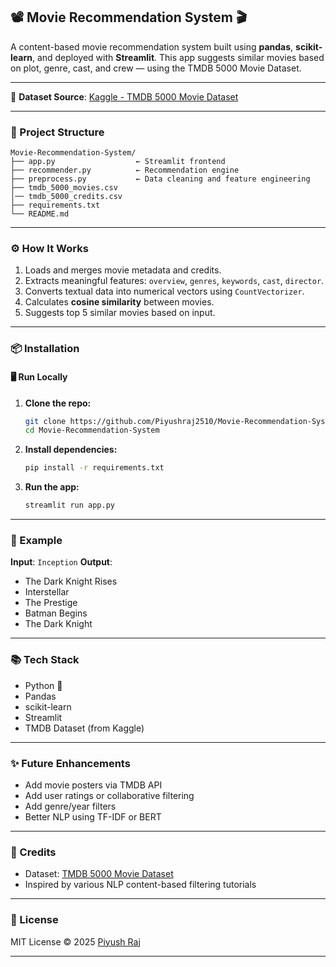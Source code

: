## 📽️ Movie Recommendation System 🎬

A content-based movie recommendation system built using **pandas**, **scikit-learn**, and deployed with **Streamlit**. This app suggests similar movies based on plot, genre, cast, and crew — using the TMDB 5000 Movie Dataset.

---

📂 **Dataset Source**: [Kaggle - TMDB 5000 Movie Dataset](https://www.kaggle.com/datasets/tmdb/tmdb-movie-metadata)

---

### 📁 Project Structure

```
Movie-Recommendation-System/
├── app.py                  ← Streamlit frontend
├── recommender.py          ← Recommendation engine
├── preprocess.py           ← Data cleaning and feature engineering
├── tmdb_5000_movies.csv
│── tmdb_5000_credits.csv
├── requirements.txt
└── README.md
```

---

### ⚙️ How It Works

1. Loads and merges movie metadata and credits.
2. Extracts meaningful features: `overview`, `genres`, `keywords`, `cast`, `director`.
3. Converts textual data into numerical vectors using `CountVectorizer`.
4. Calculates **cosine similarity** between movies.
5. Suggests top 5 similar movies based on input.

---

### 📦 Installation

#### 🖥️ Run Locally

1. **Clone the repo:**

   ```bash
   git clone https://github.com/Piyushraj2510/Movie-Recommendation-System.git
   cd Movie-Recommendation-System
   ```

2. **Install dependencies:**

   ```bash
   pip install -r requirements.txt
   ```

3. **Run the app:**

   ```bash
   streamlit run app.py
   ```

---

### 🧠 Example

**Input**: `Inception`
**Output**:

* The Dark Knight Rises
* Interstellar
* The Prestige
* Batman Begins
* The Dark Knight

---

### 📚 Tech Stack

* Python 🐍
* Pandas
* scikit-learn
* Streamlit
* TMDB Dataset (from Kaggle)

---

### ✨ Future Enhancements

* Add movie posters via TMDB API
* Add user ratings or collaborative filtering
* Add genre/year filters
* Better NLP using TF-IDF or BERT

---

### 🙌 Credits

* Dataset: [TMDB 5000 Movie Dataset](https://www.kaggle.com/datasets/tmdb/tmdb-movie-metadata)
* Inspired by various NLP content-based filtering tutorials

---

### 📜 License

MIT License © 2025 [Piyush Raj](https://github.com/Piyushraj2510)

---
